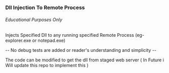### Dll Injection To Remote Process  
###### *Educational Purposes Only*

Injects Specified Dll to any running specified Remote Process (eg- explorer.exe or notepad.exe)

-- No debug tests are added or reader's understanding and simplicity -- 

The code can be modified to get the dll from staged web server ( In Future i Will update this repo to implement this )
